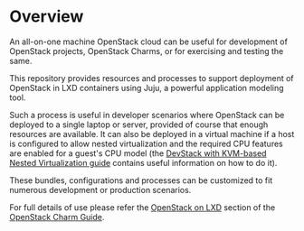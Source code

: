 # Overview

An all-on-one machine OpenStack cloud can be useful for development of OpenStack projects, OpenStack Charms, or for exercising and testing the same.

This repository provides resources and processes to support deployment of OpenStack in LXD containers using Juju, a powerful application modeling tool.

Such a process is useful in developer scenarios where OpenStack can be deployed to a single laptop or server, provided of course that enough resources are available. It can also be deployed in a virtual machine if a host is configured to allow nested virtualization and the required CPU features are enabled for a guest's CPU model (the [DevStack with KVM-based Nested Virtualization guide](http://docs.openstack.org/developer/devstack/guides/devstack-with-nested-kvm.html) contains useful information on how to do it).

These bundles, configurations and processes can be customized to fit numerous development or production scenarios.

For full details of use please refer the [OpenStack on LXD](http://docs.openstack.org/developer/charm-guide/openstack-on-lxd.html) section of the [OpenStack Charm Guide](http://docs.openstack.org/developer/charm-guide).

